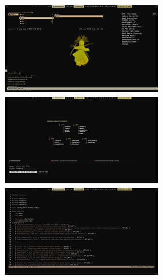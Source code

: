 <p align="center">
  <img src="https://github.com/mehefin/wrexham/blob/master/papers/first_screenshot.png">
</p>
<p align="center">
  <img src="https://github.com/mehefin/wrexham/blob/master/papers/second_screenshot.png">
</p>
<p align="center">
  <img src="https://github.com/mehefin/wrexham/blob/master/papers/third_screenshot.png">
</p>
